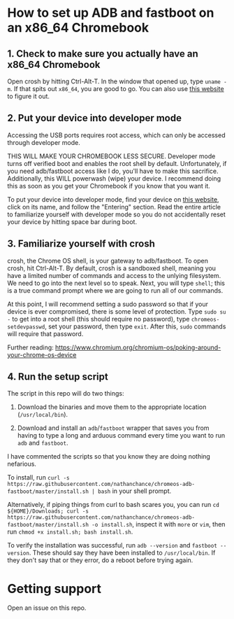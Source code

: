 # How to set up ADB and fastboot on an x86_64 Chromebook

## 1. Check to make sure you actually have an x86_64 Chromebook

Open crosh by hitting Ctrl-Alt-T. In the window that opened up, type `uname -m`. If that spits out `x86_64`, you are good to go. You can also use [this website](https://www.chromium.org/chromium-os/developer-information-for-chrome-os-devices) to figure it out.

## 2. Put your device into developer mode

Accessing the USB ports requires root access, which can only be accessed through developer mode.

THIS WILL MAKE YOUR CHROMEBOOK LESS SECURE. Developer mode turns off verified boot and enables the root shell by default. Unfortunately, if you need adb/fastboot access like I do, you'll have to make this sacrifice. Additionally, this WILL powerwash (wipe) your device. I recommend doing this as soon as you get your Chromebook if you know that you want it.

To put your device into developer mode, find your device on [this website](https://www.chromium.org/chromium-os/developer-information-for-chrome-os-devices), click on its name, and follow the "Entering" section. Read the entire article to familiarize yourself with developer mode so you do not accidentally reset your device by hitting space bar during boot.

## 3. Familiarize yourself with crosh

crosh, the Chrome OS shell, is your gateway to adb/fastboot. To open crosh, hit Ctrl-Alt-T. By default, crosh is a sandboxed shell, meaning you have a limited number of commands and access to the unlying filesystem. We need to go into the next level so to speak. Next, you will type `shell`; this is a true command prompt where we are going to run all of our commands.

At this point, I will recommend setting a sudo password so that if your device is ever compromised, there is some level of protection. Type `sudo su -` to get into a root shell (this should require no password), type `chromeos-setdevpasswd`, set your password, then type `exit`. After this, `sudo` commands will require that password.

Further reading: https://www.chromium.org/chromium-os/poking-around-your-chrome-os-device

## 4. Run the setup script

The script in this repo will do two things:

1. Download the binaries and move them to the appropriate location (`/usr/local/bin`).

2. Download and install an `adb`/`fastboot` wrapper that saves you from having to type a long and arduous command every time you want to run `adb` and `fastboot`.

I have commented the scripts so that you know they are doing nothing nefarious.

To install, run `curl -s https://raw.githubusercontent.com/nathanchance/chromeos-adb-fastboot/master/install.sh | bash` in your shell prompt.

Alternatively, if piping things from curl to bash scares you, you can run `cd ${HOME}/Downloads; curl -s https://raw.githubusercontent.com/nathanchance/chromeos-adb-fastboot/master/install.sh -o install.sh`, inspect it with `more` or `vim`, then run `chmod +x install.sh; bash install.sh`.

To verify the installation was successful, run `adb --version` and `fastboot --version`. These should say they have been installed to `/usr/local/bin`. If they don't say that or they error, do a reboot before trying again.

# Getting support

Open an issue on this repo.
